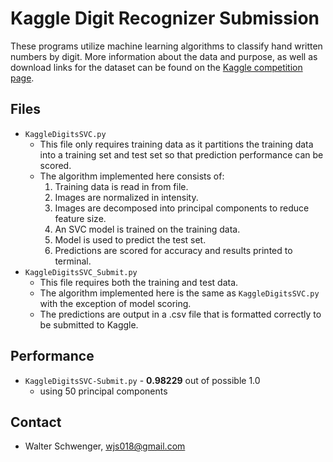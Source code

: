 # Kaggle Digit Recognizer Submission

These programs utilize machine learning algorithms to classify hand written numbers by digit. More information about the data and purpose, as well as download links for the dataset can be found on the [Kaggle competition page](https://www.kaggle.com/c/digit-recognizer).

## Files

* `KaggleDigitsSVC.py`
  * This file only requires training data as it partitions the training data into a training set and test set so that prediction performance can be scored.
  * The algorithm implemented here consists of:
    1. Training data is read in from file.
    2. Images are normalized in intensity.
    3. Images are decomposed into principal components to reduce feature size.
    4. An SVC model is trained on the training data.
    5. Model is used to predict the test set.
    6. Predictions are scored for accuracy and results printed to terminal.
* `KaggleDigitsSVC_Submit.py`
  * This file requires both the training and test data.
  * The algorithm implemented here is the same as `KaggleDigitsSVC.py` with the exception of model scoring.
  * The predictions are output in a .csv file that is formatted correctly to be submitted to Kaggle.

## Performance

* `KaggleDigitsSVC-Submit.py` - **0.98229** out of possible 1.0
  * using 50 principal components

## Contact

* Walter Schwenger, wjs018@gmail.com

